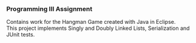 ### Programming III Assignment
Contains work for the Hangman Game created with Java in Eclipse.<br>
This project implements Singly and Doubly Linked Lists, Serialization and JUnit tests.
